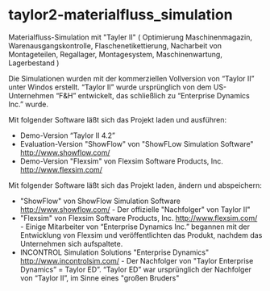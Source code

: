 # taylor2-materialfluss_simulation
Materialfluss-Simulation mit "Tayler II" ( Optimierung Maschinenmagazin, Warenausgangskontrolle, Flaschenetikettierung,  Nacharbeit von Montageteilen, Regallager, Montagesystem, Maschinenwartung, Lagerbestand )

Die Simulationen wurden mit der kommerziellen Vollversion von “Taylor II” unter Windos erstellt.
“Taylor II” wurde ursprünglich von dem US-Unternehmen “F&H” entwickelt, das schließlich zu “Enterprise Dynamics Inc.” wurde.

Mit folgender Software läßt sich das Projekt laden und ausführen:
- Demo-Version “Taylor II 4.2”
- Evaluation-Version "ShowFlow" von "ShowFLow Simulation Software" http://www.showflow.com/
- Demo-Version "Flexsim" von Flexsim Software Products, Inc. http://www.flexsim.com/

Mit folgender Software läßt sich das Projekt laden, ändern und abspeichern:
- "ShowFlow" von ShowFlow Simulation Software http://www.showflow.com/ - Der offizielle "Nachfolger" von Taylor II"
- "Flexsim" von Flexsim Software Products, Inc. http://www.flexsim.com/ - Einige Mitarbeiter von “Enterprise Dynamics Inc.” begannen mit der Entwicklung von Flexsim und veröffentlichten das Produkt, nachdem das Unternehmen sich aufspaltete.
- INCONTROL Simulation Solutions "Enterprise Dynamics" http://www.incontrolsim.com/ - Der Nachfolger von "Taylor Enterprise Dynamics” = Taylor ED”. “Taylor ED” war ursprünglich der Nachfolger von “Taylor II”, im Sinne eines "großen Bruders"


